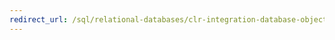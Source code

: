 ```yaml
---
redirect_url: /sql/relational-databases/clr-integration-database-objects-user-defined-types/accessing-user-defined-types-in-ado-net?toc=%2fsql%2frelational-databases%2fclr-integration-database-objects-user-defined-types%2ftoc.json
---
```

